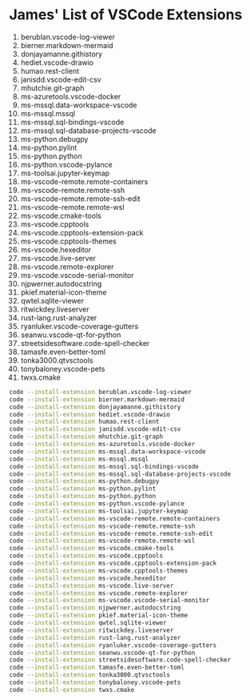 # James' List of VSCode Extensions

1. berublan.vscode-log-viewer
1. bierner.markdown-mermaid
1. donjayamanne.githistory
1. hediet.vscode-drawio
1. humao.rest-client
1. janisdd.vscode-edit-csv
1. mhutchie.git-graph
1. ms-azuretools.vscode-docker
1. ms-mssql.data-workspace-vscode
1. ms-mssql.mssql
1. ms-mssql.sql-bindings-vscode
1. ms-mssql.sql-database-projects-vscode
1. ms-python.debugpy
1. ms-python.pylint
1. ms-python.python
1. ms-python.vscode-pylance
1. ms-toolsai.jupyter-keymap
1. ms-vscode-remote.remote-containers
1. ms-vscode-remote.remote-ssh
1. ms-vscode-remote.remote-ssh-edit
1. ms-vscode-remote.remote-wsl
1. ms-vscode.cmake-tools
1. ms-vscode.cpptools
1. ms-vscode.cpptools-extension-pack
1. ms-vscode.cpptools-themes
1. ms-vscode.hexeditor
1. ms-vscode.live-server
1. ms-vscode.remote-explorer
1. ms-vscode.vscode-serial-monitor
1. njpwerner.autodocstring
1. pkief.material-icon-theme
1. qwtel.sqlite-viewer
1. ritwickdey.liveserver
1. rust-lang.rust-analyzer
1. ryanluker.vscode-coverage-gutters
1. seanwu.vscode-qt-for-python
1. streetsidesoftware.code-spell-checker
1. tamasfe.even-better-toml
1. tonka3000.qtvsctools
1. tonybaloney.vscode-pets
1. twxs.cmake


```bash
code --install-extension berublan.vscode-log-viewer
code --install-extension bierner.markdown-mermaid
code --install-extension donjayamanne.githistory
code --install-extension hediet.vscode-drawio
code --install-extension humao.rest-client
code --install-extension janisdd.vscode-edit-csv
code --install-extension mhutchie.git-graph
code --install-extension ms-azuretools.vscode-docker
code --install-extension ms-mssql.data-workspace-vscode
code --install-extension ms-mssql.mssql
code --install-extension ms-mssql.sql-bindings-vscode
code --install-extension ms-mssql.sql-database-projects-vscode
code --install-extension ms-python.debugpy
code --install-extension ms-python.pylint
code --install-extension ms-python.python
code --install-extension ms-python.vscode-pylance
code --install-extension ms-toolsai.jupyter-keymap
code --install-extension ms-vscode-remote.remote-containers
code --install-extension ms-vscode-remote.remote-ssh
code --install-extension ms-vscode-remote.remote-ssh-edit
code --install-extension ms-vscode-remote.remote-wsl
code --install-extension ms-vscode.cmake-tools
code --install-extension ms-vscode.cpptools
code --install-extension ms-vscode.cpptools-extension-pack
code --install-extension ms-vscode.cpptools-themes
code --install-extension ms-vscode.hexeditor
code --install-extension ms-vscode.live-server
code --install-extension ms-vscode.remote-explorer
code --install-extension ms-vscode.vscode-serial-monitor
code --install-extension njpwerner.autodocstring
code --install-extension pkief.material-icon-theme
code --install-extension qwtel.sqlite-viewer
code --install-extension ritwickdey.liveserver
code --install-extension rust-lang.rust-analyzer
code --install-extension ryanluker.vscode-coverage-gutters
code --install-extension seanwu.vscode-qt-for-python
code --install-extension streetsidesoftware.code-spell-checker
code --install-extension tamasfe.even-better-toml
code --install-extension tonka3000.qtvsctools
code --install-extension tonybaloney.vscode-pets
code --install-extension twxs.cmake
```
